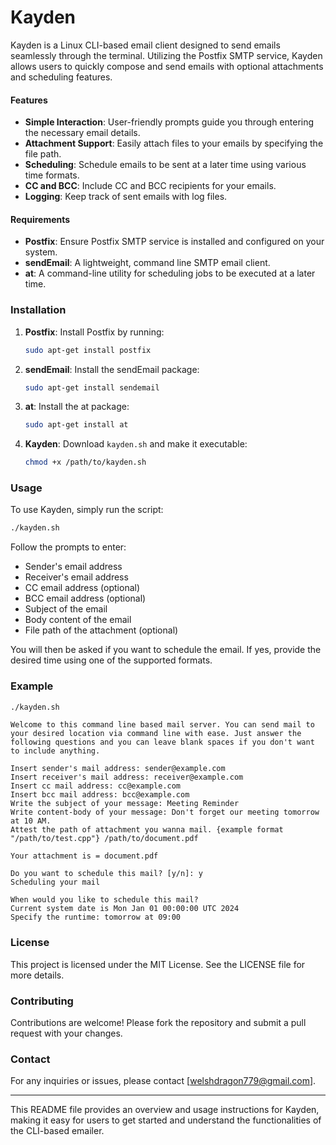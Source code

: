 # Kayden
Kayden is a Linux CLI-based email client designed to send emails seamlessly through the terminal. Utilizing the Postfix SMTP service, Kayden allows users to quickly compose and send emails with optional attachments and scheduling features.
#### Features

- **Simple Interaction**: User-friendly prompts guide you through entering the necessary email details.
- **Attachment Support**: Easily attach files to your emails by specifying the file path.
- **Scheduling**: Schedule emails to be sent at a later time using various time formats.
- **CC and BCC**: Include CC and BCC recipients for your emails.
- **Logging**: Keep track of sent emails with log files.

#### Requirements

- **Postfix**: Ensure Postfix SMTP service is installed and configured on your system.
- **sendEmail**: A lightweight, command line SMTP email client.
- **at**: A command-line utility for scheduling jobs to be executed at a later time.

### Installation

1. **Postfix**: 
   Install Postfix by running:
   ```sh
   sudo apt-get install postfix
   ```

2. **sendEmail**: 
   Install the sendEmail package:
   ```sh
   sudo apt-get install sendemail
   ```

3. **at**: 
   Install the at package:
   ```sh
   sudo apt-get install at
   ```

4. **Kayden**:
   Download `kayden.sh` and make it executable:
   ```sh
   chmod +x /path/to/kayden.sh
   ```

### Usage

To use Kayden, simply run the script:
```sh
./kayden.sh
```

Follow the prompts to enter:
- Sender's email address
- Receiver's email address
- CC email address (optional)
- BCC email address (optional)
- Subject of the email
- Body content of the email
- File path of the attachment (optional)

You will then be asked if you want to schedule the email. If yes, provide the desired time using one of the supported formats.

### Example

```sh
./kayden.sh
```

```
Welcome to this command line based mail server. You can send mail to your desired location via command line with ease. Just answer the following questions and you can leave blank spaces if you don't want to include anything.

Insert sender's mail address: sender@example.com
Insert receiver's mail address: receiver@example.com
Insert cc mail address: cc@example.com
Insert bcc mail address: bcc@example.com
Write the subject of your message: Meeting Reminder
Write content-body of your message: Don't forget our meeting tomorrow at 10 AM.
Attest the path of attachment you wanna mail. {example format "/path/to/test.cpp"} /path/to/document.pdf

Your attachment is = document.pdf 

Do you want to schedule this mail? [y/n]: y
Scheduling your mail

When would you like to schedule this mail? 
Current system date is Mon Jan 01 00:00:00 UTC 2024 
Specify the runtime: tomorrow at 09:00
```

### License

This project is licensed under the MIT License. See the LICENSE file for more details.

### Contributing

Contributions are welcome! Please fork the repository and submit a pull request with your changes.

### Contact

For any inquiries or issues, please contact [welshdragon779@gmail.com].

---

This README file provides an overview and usage instructions for Kayden, making it easy for users to get started and understand the functionalities of the CLI-based emailer.
